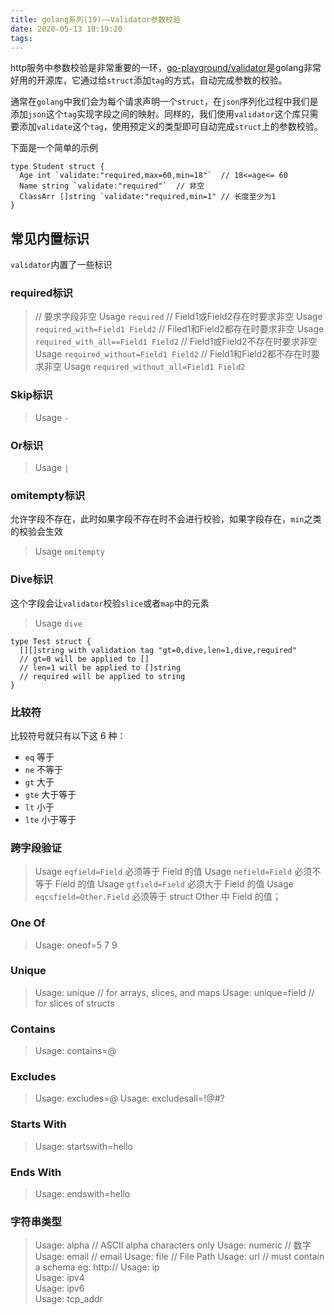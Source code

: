 ```yaml
---
title: golang系列(19)——Validator参数校验
date: 2020-05-13 10:19:20
tags:
---
```


http服务中参数校验是非常重要的一环，[go-playground/validator](https://github.com/go-playground/validator)是golang非常好用的开源库，它通过给`struct`添加`tag`的方式，自动完成参数的校验。

<!-- more -->

通常在`golang`中我们会为每个请求声明一个`struct`，在`json`序列化过程中我们是添加`json`这个`tag`实现字段之间的映射。同样的，我们使用`validator`这个库只需要添加`validate`这个`tag`，使用预定义的类型即可自动完成`struct`上的参数校验。

下面是一个简单的示例

```golang
type Student struct {
  Age int `validate:"required,max=60,min=18"`  // 18<=age<= 60
  Name string `validate:"required"`  // 非空
  ClassArr []string `validate:"required,min=1" // 长度至少为1
}
```


## 常见内置标识

`validator`内置了一些标识

### required标识

> // 要求字段非空
> Usage `required`
> // Field1或Field2存在时要求非空
> Usage `required_with=Field1 Field2`
> // Filed1和Field2都存在时要求非空
> Usage `required_with_all==Field1 Field2`
> // Field1或Field2不存在时要求非空
> Usage `required_without=Field1 Field2`
> // Field1和Field2都不存在时要求非空
> Usage `required_without_all=Field1 Field2`

### 

### Skip标识

> Usage `-`


### Or标识

> Usage `|`

### omitempty标识

允许字段不存在，此时如果字段不存在时不会进行校验，如果字段存在，`min`之类的校验会生效

> Usage `omitempty`

### Dive标识
这个字段会让`validator`校验`slice`或者`map`中的元素
> Usage `dive`

```golang
type Test struct {
  [][]string with validation tag "gt=0,dive,len=1,dive,required"
  // gt=0 will be applied to []
  // len=1 will be applied to []string
  // required will be applied to string
}
```
### 比较符

比较符号就只有以下这 6 种：

* `eq` 等于
* `ne` 不等于
* `gt` 大于
* `gte` 大于等于
* `lt` 小于
* `lte` 小于等于

### 跨字段验证

> Usage `eqfield=Field` 必须等于 Field 的值
> Usage `nefield=Field` 必须不等于 Field 的值
> Usage `gtfield=Field` 必须大于 Field 的值
> Usage `eqcsfield=Other.Field` 必须等于 struct Other 中 Field 的值；



### One Of

> Usage: oneof=5 7 9

### Unique

> Usage: unique  // for arrays, slices, and maps
> Usage: unique=field // for slices of structs

### Contains

> Usage: contains=@ 

### Excludes

> Usage: excludes=@
> Usage: excludesall=!@#?

### Starts With

> Usage: startswith=hello

### Ends With

> Usage: endswith=hello


### 字符串类型

> Usage: alpha  // ASCII alpha characters  only
> Usage: numeric  // 数字
> Usage: email   // email
> Usage: file       // File Path
> Usage: url      // must contain a schema eg: http://
> Usage: ip     
> Usage: ipv4     
> Usage: ipv6     
> Usage: tcp_addr     




